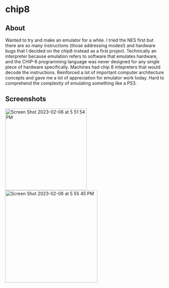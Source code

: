 # chip8
<h2> About </h2>
Wanted to try and make an emulator for a while. I tried the NES first but there are so many instructions (those addressing modes!) and hardware bugs that I decided on the chip8 instead as a first project. Technically an interpreter because emulation refers to software that emulates hardware, and the CHIP-8 programming language was never designed for any single piece of hardware specifically. Machines had chip 8 intepreters that would decode the instructions. Reinforced a lot of important computer architecture concepts and gave me a lot of appreciation for emulator work today. Hard to comprehend the complexity of emulating something like a PS3. 

<h2> Screenshots </h2>
<img width="258" alt="Screen Shot 2023-02-06 at 5 51 54 PM" src="https://user-images.githubusercontent.com/84037300/217048030-0c390745-dcad-4787-8726-965f71706a3b.png">
<img width="292" alt="Screen Shot 2023-02-06 at 5 55 45 PM" src="https://user-images.githubusercontent.com/84037300/217048301-59822c33-eeda-4bcb-a041-1272d4bd93c5.png">

